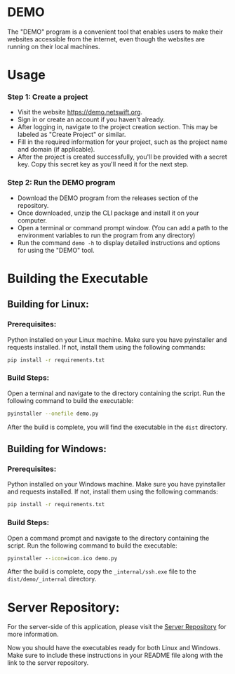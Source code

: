 # DEMO
The "DEMO" program is a convenient tool that enables users to make their websites accessible from the internet, even though the websites are running on their local machines.
# Usage
### Step 1: Create a project
- Visit the website https://demo.netswift.org.
- Sign in or create an account if you haven't already.
- After logging in, navigate to the project creation section. This may be labeled as "Create Project" or similar.
- Fill in the required information for your project, such as the project name and domain (if applicable).
- After the project is created successfully, you'll be provided with a secret key. Copy this secret key as you'll need it for the next step.
### Step 2: Run the DEMO program
- Download the DEMO program from the releases section of the repository.
- Once downloaded, unzip the CLI package and install it on your computer.
- Open a terminal or command prompt window. (You can add a path to the environment variables to run the program from any directory)
- Run the command `demo -h` to display detailed instructions and options for using the "DEMO" tool.
# Building the Executable
## Building for Linux:
### Prerequisites:
Python installed on your Linux machine.
Make sure you have pyinstaller and requests installed. If not, install them using the following commands:
```bash
pip install -r requirements.txt
```
### Build Steps:
Open a terminal and navigate to the directory containing the script.
Run the following command to build the executable:
```bash
pyinstaller --onefile demo.py
```
After the build is complete, you will find the executable in the `dist` directory.

## Building for Windows:
### Prerequisites:
Python installed on your Windows machine.
Make sure you have pyinstaller and requests installed. If not, install them using the following commands:
```cmd
pip install -r requirements.txt
```
### Build Steps:
Open a command prompt and navigate to the directory containing the script.
Run the following command to build the executable:
```cmd
pyinstaller --icon=icon.ico demo.py
```
After the build is complete, copy the `_internal/ssh.exe` file to the `dist/demo/_internal` directory.

# Server Repository:
For the server-side of this application, please visit the [Server Repository](https://github.com/q2kit/demo-server) for more information.

Now you should have the executables ready for both Linux and Windows. Make sure to include these instructions in your README file along with the link to the server repository.